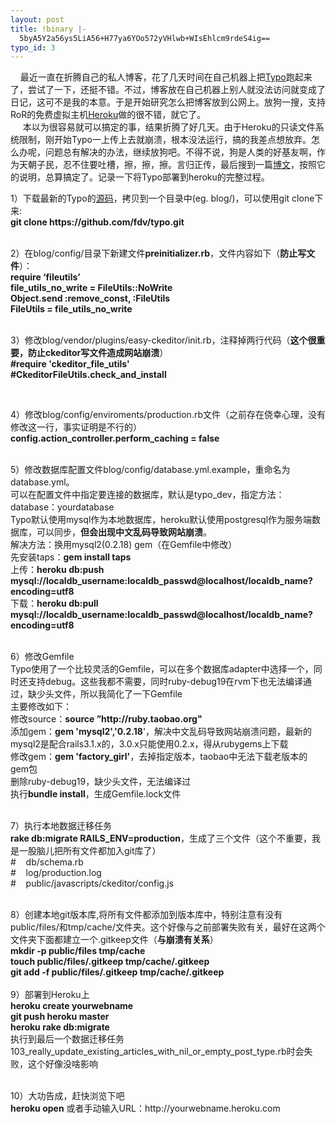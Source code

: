 ```yaml
---
layout: post
title: !binary |-
  5byA5Y2a56ys5LiA56+H77ya6YOo572yVHlwb+WIsEhlcm9rdeS4ig==
typo_id: 3
---
```

<p>
	&nbsp;&nbsp;&nbsp; 最近一直在折腾自己的私人博客，花了几天时间在自己机器上把<a href="https://github.com/fdv/typo">Typo</a>跑起来了，尝试了一下，还挺不错。不过，博客放在自己机器上别人就没法访问就变成了日记，这可不是我的本意。于是开始研究怎么把博客放到公网上。放狗一搜，支持RoR的免费虚拟主机<a href="http://www.heroku.com">Heroku</a>做的很不错，就它了。<br />
	&nbsp;&nbsp;&nbsp;&nbsp; 本以为很容易就可以搞定的事，结果折腾了好几天。由于Heroku的只读文件系统限制，刚开始Typo一上传上去就崩溃，根本没法运行，搞的我差点想放弃。怎么办呢，问题总有解决的办法，继续放狗吧。不得不说，狗是人类的好基友啊，作为天朝子民，忍不住要吐槽，擦，擦，擦。言归正传，最后搜到一篇<a href="https://huydinh.eu/2011/07/22/typo-on-heroku">博文</a>，按照它的说明，总算搞定了。记录一下将Typo部署到heroku的完整过程。</p>
<p>
	1）下载最新的Typo的<a href="https://github.com/fdv/typo.git">源码</a>，拷贝到一个目录中(eg. blog/)，可以使用git clone下来:<br />
	<strong>git clone https://github.com/fdv/typo.git</strong></p>
<p>
	<br />
	2）在blog/config/目录下新建文件<strong>preinitializer.rb</strong>，文件内容如下（<strong>防止写文件</strong>）：<br />
	<strong>require &lsquo;fileutils&rsquo;<br />
	file_utils_no_write = FileUtils::NoWrite<br />
	Object.send :remove_const, :FileUtils<br />
	FileUtils = file_utils_no_write</strong></p>
<p>
	<br />
	3）修改blog/vendor/plugins/easy-ckeditor/init.rb，注释掉两行代码（<strong>这个很重要，防止ckeditor写文件造成网站崩溃</strong>）<br />
	<strong>#require &#39;ckeditor_file_utils&#39;<br />
	#CkeditorFileUtils.check_and_install</strong></p>
<p>
	&nbsp;</p>
<p>
	4）修改blog/config/enviroments/production.rb文件（之前存在侥幸心理，没有修改这一行，事实证明是不行的）<br />
	<strong>config.action_controller.perform_caching = false</strong></p>
<p>
	<br />
	5）修改数据库配置文件blog/config/database.yml.example，重命名为database.yml。<br />
	可以在配置文件中指定要连接的数据库，默认是typo_dev，指定方法：database：yourdatabase<br />
	Typo默认使用mysql作为本地数据库，heroku默认使用postgresql作为服务端数据库，可以同步，<strong>但会出现中文乱码导致网站崩溃</strong>。<br />
	解决方法：换用mysql2(0.2.18) gem（在Gemfile中修改）<br />
	先安装taps：<strong>gem install taps</strong><br />
	上传：<strong>heroku db:push mysql://localdb_username:localdb_passwd@localhost/localdb_name?encoding=utf8</strong><br />
	下载：<strong>heroku db:pull mysql://localdb_username:localdb_passwd@localhost/localdb_name?encoding=utf8</strong></p>
<p>
	<br />
	6）修改Gemfile<br />
	Typo使用了一个比较灵活的Gemfile，可以在多个数据库adapter中选择一个，同时还支持debug。这些我都不需要，同时ruby-debug19在rvm下也无法编译通过，缺少头文件，所以我简化了一下Gemfile<br />
	主要修改如下：<br />
	修改source：<strong>source &rdquo;http://ruby.taobao.org&quot;</strong><br />
	添加gem：<strong>gem &#39;mysql2&#39;,&#39;0.2.18</strong>&#39;，解决中文乱码导致网站崩溃问题，最新的mysql2是配合rails3.1.x的，3.0.x只能使用0.2.x，得从rubygems上下载<br />
	修改gem：<strong>gem &#39;factory_girl&#39;</strong>，去掉指定版本，taobao中无法下载老版本的gem包<br />
	删除ruby-debug19，缺少头文件，无法编译过<br />
	执行<strong>bundle install</strong>，生成Gemfile.lock文件</p>
<p>
	<br />
	7）执行本地数据迁移任务<br />
	<strong>rake db:migrate RAILS_ENV=production</strong>，生成了三个文件（这个不重要，我是一股脑儿把所有文件都加入git库了）<br />
	#&nbsp;&nbsp;&nbsp; db/schema.rb<br />
	#&nbsp;&nbsp;&nbsp; log/production.log<br />
	#&nbsp;&nbsp;&nbsp; public/javascripts/ckeditor/config.js</p>
<p>
	<br />
	8）创建本地git版本库,将所有文件都添加到版本库中，特别注意有没有public/files/和tmp/cache/文件夹。这个好像与之前部署失败有关，最好在这两个文件夹下面都建立一个.gitkeep文件（<strong>与崩溃有关系</strong>）<br />
	<strong>mkdir -p public/files tmp/cache<br />
	touch public/files/.gitkeep tmp/cache/.gitkeep<br />
	git add -f public/files/.gitkeep tmp/cache/.gitkeep</strong><br />
	<br />
	9）部署到Heroku上<br />
	<strong>heroku create yourwebname<br />
	git push heroku master<br />
	heroku rake db:migrate</strong><br />
	执行到最后一个数据迁移任务103_really_update_existing_articles_with_nil_or_empty_post_type.rb时会失败，这个好像没啥影响</p>
<p>
	<br />
	10）大功告成，赶快浏览下吧<br />
	<strong>heroku open</strong> 或者手动输入URL：http://yourwebname.heroku.com</p>
